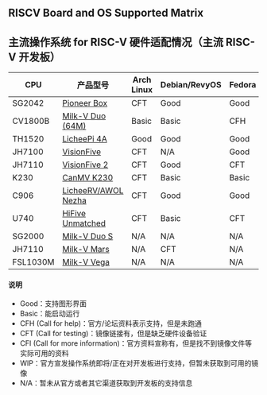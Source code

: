 ## RISCV Board and OS Supported Matrix

## 主流操作系统 for RISC-V 硬件适配情况（主流 RISC-V 开发板）

| CPU      | 产品型号                      | Arch Linux | Debian/RevyOS | Fedora | FreeBSD | Gentoo | openAnolis | OpenBSD | openCloudOS | openEuler | openKylin | openSUSE | Ubuntu | Tina-Linux | Android 13 | Armbian | BuildRoot | OpenHarmony | FreeRTOS | RT-Thread | Zephyr | OpenWRT | ThreadX |
|----------|-------------------------------|------------|---------------|--------|---------|--------|------------|---------|-------------|-----------|-----------|----------|--------|------------|------------|---------|-----------|-------------|----------|-----------|--------|---------|---------|
| SG2042   | [Pioneer Box][Pioneer]        | CFT        | Good          | Good   | N/A     | N/A    | N/A        | N/A     | WIP         | Good      | Good      | N/A      | N/A    | N/A        | N/A        | N/A     | N/A       | WIP         | N/A      | N/A       | N/A    | N/A     | N/A     |
| CV1800B  | [Milk-V Duo (64M)][Duo]       | Basic      | Basic         | CFH    | N/A     | N/A    | N/A        | N/A     | N/A         | N/A       | N/A       | N/A      | N/A    | N/A        | N/A        | N/A     | Basic     | N/A         | CFT      | CFT       | N/A    | WIP     | N/A     |
| TH1520   | [LicheePi 4A][LPi4A]          | Good       | Good          | Good   | N/A     | CFT    | N/A        | N/A     | N/A         | Good      | Good      | N/A      | WIP    | N/A        | N/A        | Good    | N/A       | WIP         | N/A      | N/A       | N/A    | Basic   | N/A     |
| JH7100   | [VisionFive][VF1]             | CFT        | N/A           | Good   | N/A     | CFT    | N/A        | N/A     | N/A         | Good      | Good      | Basic    | Basic  | N/A        | N/A        | Basic   | CFT       | N/A         | CFT      | N/A       | N/A    | Basic   | N/A     |
| JH7110   | [VisionFive 2][VF2]           | CFT        | Good          | CFT    | CFT     | CFT    | N/A        | N/A     | N/A         | Good      | Good      | CFT      | Basic  | N/A        | WIP        | CFT     | Basic     | WIP         | N/A      | CFT       | CFT    | CFT     | N/A     |
| K230     | [CanMV K230][K230]            | CFT        | Basic         | Basic  | N/A     | CFT    | N/A        | N/A     | N/A         | N/A       | N/A       | N/A      | Basic  | N/A        | N/A        | N/A     | N/A       | N/A         | N/A      | CFT       | N/A    | N/A     | N/A     |
| C906     | [LicheeRV/AWOL Nezha][C906]   | CFT        | Good          | Good   | WIP     | CFT    | N/A        | N/A     | N/A         | Good      | N/A       | Basic    | Basic  | Basic      | N/A        | N/A     | N/A       | N/A         | N/A      | N/A       | N/A    | Basic   | N/A     |
| U740     | [HiFive Unmatched][Unmatched] | CFT        | Basic         | CFT    | Basic   | CFT    | N/A        | Basic   | N/A         | Good      | Good      | Basic    | Basic  | N/A        | N/A        | CFH     | N/A       | WIP         | N/A      | N/A       | Basic  | Basic   | N/A     |
| SG2000   | [Milk-V Duo S][DuoS]          | N/A        | N/A           | N/A    | N/A     | N/A    | N/A        | N/A     | N/A         | N/A       | N/A       | N/A      | N/A    | N/A        | N/A        | N/A     | Basic     | N/A         | CFT      | N/A       | N/A    | N/A     | N/A     |
| JH7110   | [Milk-V Mars][Mars]           | N/A        | CFT           | N/A    | N/A     | N/A    | N/A        | N/A     | N/A         | N/A       | N/A       | N/A      | N/A    | N/A        | N/A        | N/A     | Basic     | N/A         | CFT      | N/A       | N/A    | N/A     | N/A     |
| FSL1030M | [Milk-V Vega][Vega]           | N/A        | N/A           | N/A    | N/A     | N/A    | N/A        | N/A     | N/A         | N/A       | N/A       | N/A      | N/A    | N/A        | N/A        | N/A     | CFH       | N/A         | N/A      | N/A       | N/A    | N/A     | N/A     |

#### 说明

* Good：支持图形界面
* Basic：能启动运行
* CFH (Call for help)：官方/论坛资料表示支持，但是未跑通
* CFT (Call for testing)：镜像链接有，但是缺乏硬件设备验证
* CFI (Call for more information)：官方资料宣称有，但是找不到镜像文件等实际可用的资料
* WIP：官方宣发操作系统即将/正在对开发板进行支持，但暂未获取到可用的镜像
* N/A：暂未从官方或者其它渠道获取到开发板的支持信息

[Pioneer]: ./Pioneer/README.md
[Duo]: ./Duo/README.md
[LPi4A]: ./LicheePi4A/README.md
[VF1]: ./VisionFive/README.md
[VF2]: ./VisionFive2/README.md
[K230]: ./K230/README.md
[C906]: ./D1_LicheeRV/README.md
[Unmatched]: ./Unmatched/README.md
[DuoS]: ./Duo_S/README.md
[Mars]: ./Mars/README.md
[Vega]: ./Vega/README.md